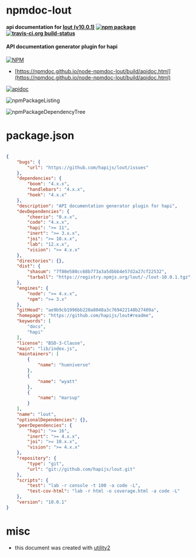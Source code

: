 # npmdoc-lout

#### api documentation for  [lout (v10.0.1)](https://github.com/hapijs/lout#readme)  [![npm package](https://img.shields.io/npm/v/npmdoc-lout.svg?style=flat-square)](https://www.npmjs.org/package/npmdoc-lout) [![travis-ci.org build-status](https://api.travis-ci.org/npmdoc/node-npmdoc-lout.svg)](https://travis-ci.org/npmdoc/node-npmdoc-lout)

#### API documentation generator plugin for hapi

[![NPM](https://nodei.co/npm/lout.png?downloads=true&downloadRank=true&stars=true)](https://www.npmjs.com/package/lout)

- [https://npmdoc.github.io/node-npmdoc-lout/build/apidoc.html](https://npmdoc.github.io/node-npmdoc-lout/build/apidoc.html)

[![apidoc](https://npmdoc.github.io/node-npmdoc-lout/build/screenCapture.buildCi.browser.%252Ftmp%252Fbuild%252Fapidoc.html.png)](https://npmdoc.github.io/node-npmdoc-lout/build/apidoc.html)

![npmPackageListing](https://npmdoc.github.io/node-npmdoc-lout/build/screenCapture.npmPackageListing.svg)

![npmPackageDependencyTree](https://npmdoc.github.io/node-npmdoc-lout/build/screenCapture.npmPackageDependencyTree.svg)



# package.json

```json

{
    "bugs": {
        "url": "https://github.com/hapijs/lout/issues"
    },
    "dependencies": {
        "boom": "4.x.x",
        "handlebars": "4.x.x",
        "hoek": "4.x.x"
    },
    "description": "API documentation generator plugin for hapi",
    "devDependencies": {
        "cheerio": "0.x.x",
        "code": "4.x.x",
        "hapi": ">= 11",
        "inert": ">= 3.x.x",
        "joi": ">= 10.x.x",
        "lab": "12.x.x",
        "vision": ">= 4.x.x"
    },
    "directories": {},
    "dist": {
        "shasum": "7f80e580cc68b773a3a5dbbb4e57d2a27cf22532",
        "tarball": "https://registry.npmjs.org/lout/-/lout-10.0.1.tgz"
    },
    "engines": {
        "node": ">= 4.x.x",
        "npm": ">= 3.x"
    },
    "gitHead": "ae9b9cb1996bb220a8048a3c769422148b27409a",
    "homepage": "https://github.com/hapijs/lout#readme",
    "keywords": [
        "docs",
        "hapi"
    ],
    "license": "BSD-3-Clause",
    "main": "lib/index.js",
    "maintainers": [
        {
            "name": "hueniverse"
        },
        {
            "name": "wyatt"
        },
        {
            "name": "marsup"
        }
    ],
    "name": "lout",
    "optionalDependencies": {},
    "peerDependencies": {
        "hapi": ">= 16",
        "inert": ">= 4.x.x",
        "joi": ">= 10.x.x",
        "vision": ">= 4.x.x"
    },
    "repository": {
        "type": "git",
        "url": "git://github.com/hapijs/lout.git"
    },
    "scripts": {
        "test": "lab -r console -t 100 -a code -L",
        "test-cov-html": "lab -r html -o coverage.html -a code -L"
    },
    "version": "10.0.1"
}
```



# misc
- this document was created with [utility2](https://github.com/kaizhu256/node-utility2)
